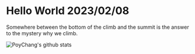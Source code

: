 # Hello World 2023/02/08

Somewhere between the bottom of the climb and the summit is the answer to the mystery why we climb.

![PoyChang's github stats](https://github-readme-stats.vercel.app/api?username=poychang&show_icons=true&theme=dracula)
